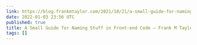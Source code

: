 ```yaml
---
link: https://blog.frankmtaylor.com/2021/10/21/a-small-guide-for-naming-stuff-in-front-end-code/
date: 2022-01-03 23:56 UTC
published: true
title: A Small Guide for Naming Stuff in Front-end Code – Frank M Taylor
tags: []
---
```



